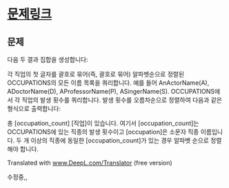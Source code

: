 # [문제링크](https://www.hackerrank.com/challenges/the-pads/problem)

## 문제
다음 두 결과 집합을 생성합니다:

각 직업의 첫 글자를 괄호로 묶어(즉, 괄호로 묶어) 알파벳순으로 정렬된 OCCUPATIONS의 모든 이름 목록을 쿼리합니다. 예를 들어 AnActorName(A), ADoctorName(D), AProfessorName(P), ASingerName(S).
OCCUPATIONS에서 각 직업의 발생 횟수를 쿼리합니다. 발생 횟수를 오름차순으로 정렬하여 다음과 같은 형식으로 출력합니다:

총 [occupation_count] [직업]이 있습니다.
여기서 [occupation_count]는 OCCUPATIONS에 있는 직종의 발생 횟수이고 [occupation]은 소문자 직종 이름입니다. 두 개 이상의 직종에 동일한 [occupation_count]가 있는 경우 알파벳 순으로 정렬해야 합니다.

Translated with www.DeepL.com/Translator (free version)

수정중,,
